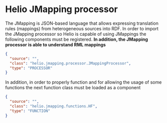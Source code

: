 
# Helio JMapping processor

The JMapping is JSON-based language that allows expressing translation rules (mappings) from heterogeneous sources into RDF. In order to import the JMapping processor so Helio is capable of using JMappings the following components must be registered. **In addition, the JMapping processor is able to understand RML mappings**

```json
{
  "source": "",
  "class": "helio.jmapping.processor.JMappingProcessor",
  "type": "PROCESSOR"
}
```

In addition, in order to properly function and for allowing the usage of some functions the next function class must be loaded as a component

```json
{
  "source": "",
  "class": "helio.jmapping.functions.HF",
  "type": "FUNCTION"
}
```